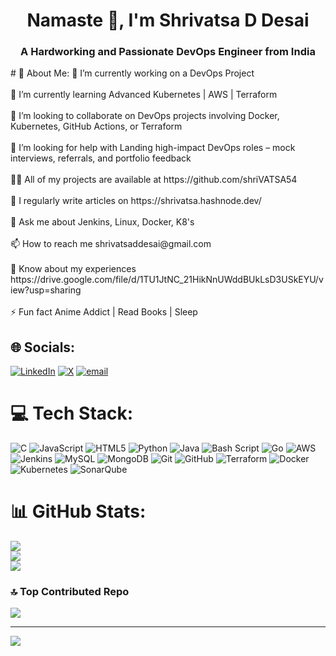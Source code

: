 <h1 align="center">Namaste 🙏, I'm Shrivatsa D Desai</h1>
<h3 align="center">A Hardworking and Passionate DevOps Engineer from India</h3>
# 💫 About Me:
🔭 I’m currently working on a DevOps Project<br><br>🌱 I’m currently learning Advanced Kubernetes | AWS | Terraform<br><br>👯 I’m looking to collaborate on DevOps projects involving Docker, Kubernetes, GitHub Actions, or Terraform<br><br>🤝 I’m looking for help with Landing high-impact DevOps roles – mock interviews, referrals, and portfolio feedback<br><br>👨‍💻 All of my projects are available at https://github.com/shriVATSA54<br><br>📝 I regularly write articles on https://shrivatsa.hashnode.dev/<br><br>💬 Ask me about Jenkins, Linux, Docker, K8's<br><br>📫 How to reach me shrivatsaddesai@gmail.com<br><br>📄 Know about my experiences https://drive.google.com/file/d/1TU1JtNC_21HikNnUWddBUkLsD3USkEYU/view?usp=sharing<br><br>⚡ Fun fact Anime Addict | Read Books | Sleep


## 🌐 Socials:
[![LinkedIn](https://img.shields.io/badge/LinkedIn-%230077B5.svg?logo=linkedin&logoColor=white)](https://linkedin.com/in/shrivatsa-desai) [![X](https://img.shields.io/badge/X-black.svg?logo=X&logoColor=white)](https://x.com/SHRIvatsa_desai) [![email](https://img.shields.io/badge/Email-D14836?logo=gmail&logoColor=white)](mailto:shrivatsaddesai@gmail.com) 

# 💻 Tech Stack:
![C](https://img.shields.io/badge/c-%2300599C.svg?style=for-the-badge&logo=c&logoColor=white) ![JavaScript](https://img.shields.io/badge/javascript-%23323330.svg?style=for-the-badge&logo=javascript&logoColor=%23F7DF1E) ![HTML5](https://img.shields.io/badge/html5-%23E34F26.svg?style=for-the-badge&logo=html5&logoColor=white) ![Python](https://img.shields.io/badge/python-3670A0?style=for-the-badge&logo=python&logoColor=ffdd54) ![Java](https://img.shields.io/badge/java-%23ED8B00.svg?style=for-the-badge&logo=openjdk&logoColor=white) ![Bash Script](https://img.shields.io/badge/bash_script-%23121011.svg?style=for-the-badge&logo=gnu-bash&logoColor=white) ![Go](https://img.shields.io/badge/go-%2300ADD8.svg?style=for-the-badge&logo=go&logoColor=white) ![AWS](https://img.shields.io/badge/AWS-%23FF9900.svg?style=for-the-badge&logo=amazon-aws&logoColor=white) ![Jenkins](https://img.shields.io/badge/jenkins-%232C5263.svg?style=for-the-badge&logo=jenkins&logoColor=white) ![MySQL](https://img.shields.io/badge/mysql-4479A1.svg?style=for-the-badge&logo=mysql&logoColor=white) ![MongoDB](https://img.shields.io/badge/MongoDB-%234ea94b.svg?style=for-the-badge&logo=mongodb&logoColor=white) ![Git](https://img.shields.io/badge/git-%23F05033.svg?style=for-the-badge&logo=git&logoColor=white) ![GitHub](https://img.shields.io/badge/github-%23121011.svg?style=for-the-badge&logo=github&logoColor=white) ![Terraform](https://img.shields.io/badge/terraform-%235835CC.svg?style=for-the-badge&logo=terraform&logoColor=white) ![Docker](https://img.shields.io/badge/docker-%230db7ed.svg?style=for-the-badge&logo=docker&logoColor=white) ![Kubernetes](https://img.shields.io/badge/kubernetes-%23326ce5.svg?style=for-the-badge&logo=kubernetes&logoColor=white) ![SonarQube](https://img.shields.io/badge/SonarQube-black?style=for-the-badge&logo=sonarqube&logoColor=4E9BCD)
# 📊 GitHub Stats:
![](https://github-readme-stats.vercel.app/api?username=shriVATSA54&theme=vue-dark&hide_border=false&include_all_commits=true&count_private=true)<br/>
![](https://nirzak-streak-stats.vercel.app/?user=shriVATSA54&theme=vue-dark&hide_border=false)<br/>
![](https://github-readme-stats.vercel.app/api/top-langs/?username=shriVATSA54&theme=vue-dark&hide_border=false&include_all_commits=true&count_private=true&layout=compact)

### 🔝 Top Contributed Repo
![](https://github-contributor-stats.vercel.app/api?username=shriVATSA54&limit=5&theme=gruvbox_light&combine_all_yearly_contributions=true)

---
[![](https://visitcount.itsvg.in/api?id=shrivatsa54&icon=2&color=9)](https://visitcount.itsvg.in)

<!-- Proudly created with GPRM ( https://gprm.itsvg.in ) -->
